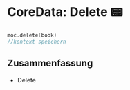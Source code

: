 # CoreData: Delete 📟

```swift
moc.delete(book)
//kontext speichern
```

## Zusammenfassung
- Delete 